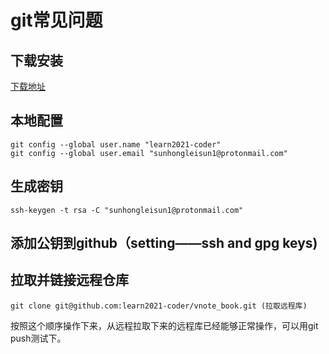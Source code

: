 # git常见问题

## 下载安装
[下载地址](https://git-scm.com/downloads)

## 本地配置
```
git config --global user.name "learn2021-coder"
git config --global user.email "sunhongleisun1@protonmail.com"
```

## 生成密钥
```
ssh-keygen -t rsa -C "sunhongleisun1@protonmail.com"
```
## 添加公钥到github（setting——ssh and gpg keys)
## 拉取并链接远程仓库
```
git clone git@github.com:learn2021-coder/vnote_book.git (拉取远程库)

```
按照这个顺序操作下来，从远程拉取下来的远程库已经能够正常操作，可以用git push测试下。
